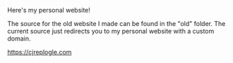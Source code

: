Here's my personal website!

The source for the old website I made can be found in the "old" folder. The current source just redirects you to my personal website with a custom domain. 

https://cjreplogle.com
